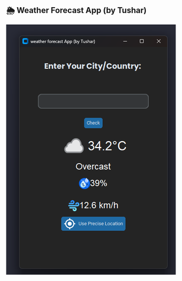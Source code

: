 ## 🌦 Weather Forecast App (by Tushar)

![Weather App UI](https://github.com/tushhub/Python-weather-forecast-desktop-application/blob/main/Screenshot%202025-04-15%20105136.png?raw=true)
